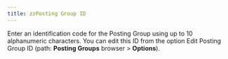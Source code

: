 ```yaml
---
title: zzPosting Group ID
---
```



Enter an identification code for the Posting Group using up to 10 alphanumeric  characters. You can edit this ID from the option Edit Posting Group ID  (path: **Posting Groups** browser  > **Options**).

